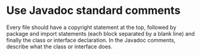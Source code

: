 # Use Javadoc standard comments
Every file should have a copyright statement at the top, followed by package and import statements 
(each block separated by a blank line) and finally the class or interface declaration. In the Javadoc comments, 
describe what the class or interface does.

<hola>
